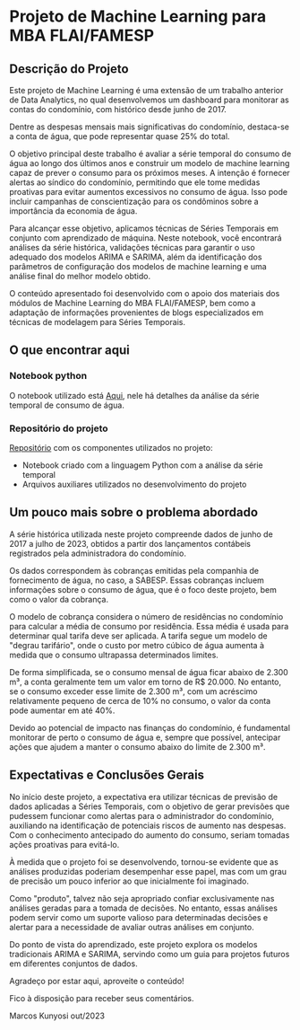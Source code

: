 # Projeto de Machine Learning para MBA FLAI/FAMESP

## Descrição do Projeto
Este projeto de Machine Learning é uma extensão de um trabalho anterior de Data Analytics, no qual desenvolvemos um dashboard para monitorar as contas do condomínio, com histórico desde junho de 2017.

Dentre as despesas mensais mais significativas do condomínio, destaca-se a conta de água, que pode representar quase 25% do total.

O objetivo principal deste trabalho é avaliar a série temporal do consumo de água ao longo dos últimos anos e construir um modelo de machine learning capaz de prever o consumo para os próximos meses. A intenção é fornecer alertas ao síndico do condomínio, permitindo que ele tome medidas proativas para evitar aumentos excessivos no consumo de água. Isso pode incluir campanhas de conscientização para os condôminos sobre a importância da economia de água.

Para alcançar esse objetivo, aplicamos técnicas de Séries Temporais em conjunto com aprendizado de máquina. Neste notebook, você encontrará análises da série histórica, validações técnicas para garantir o uso adequado dos modelos ARIMA e SARIMA, além da identificação dos parâmetros de configuração dos modelos de machine learning e uma análise final do melhor modelo obtido.

O conteúdo apresentado foi desenvolvido com o apoio dos materiais dos módulos de Machine Learning do MBA FLAI/FAMESP, bem como a adaptação de informações provenientes de blogs especializados em técnicas de modelagem para Séries Temporais.

## O que encontrar aqui

### Notebook python
O notebook utilizado está [Aqui](https://bit.ly/kunyosi_mba_nb_ml_st), nele há detalhes da análise da série temporal de consumo de água.

### Repositório do projeto 
[Repositório](https://bit.ly/kunyosi_mba_ml_dados_projeto) com os componentes utilizados no projeto:
- Notebook criado com a linguagem Python com a análise da série temporal   
- Arquivos auxiliares utilizados no desenvolvimento do projeto


## Um pouco mais sobre o problema abordado

A série histórica utilizada neste projeto compreende dados de junho de 2017 a julho de 2023, obtidos a partir dos lançamentos contábeis registrados pela administradora do condomínio.

Os dados correspondem às cobranças emitidas pela companhia de fornecimento de água, no caso, a SABESP. Essas cobranças incluem informações sobre o consumo de água, que é o foco deste projeto, bem como o valor da cobrança.

O modelo de cobrança considera o número de residências no condomínio para calcular a média de consumo por residência. Essa média é usada para determinar qual tarifa deve ser aplicada. A tarifa segue um modelo de "degrau tarifário", onde o custo por metro cúbico de água aumenta à medida que o consumo ultrapassa determinados limites.

De forma simplificada, se o consumo mensal de água ficar abaixo de 2.300 m³, a conta geralmente tem um valor em torno de R$ 20.000. No entanto, se o consumo exceder esse limite de 2.300 m³, com um acréscimo relativamente pequeno de cerca de 10% no consumo, o valor da conta pode aumentar em até 40%.

Devido ao potencial de impacto nas finanças do condomínio, é fundamental monitorar de perto o consumo de água e, sempre que possível, antecipar ações que ajudem a manter o consumo abaixo do limite de 2.300 m³.

## Expectativas e Conclusões Gerais

No início deste projeto, a expectativa era utilizar técnicas de previsão de dados aplicadas a Séries Temporais, com o objetivo de gerar previsões que pudessem funcionar como alertas para o administrador do condomínio, auxiliando na identificação de potenciais riscos de aumento nas despesas. Com o conhecimento antecipado do aumento do consumo, seriam tomadas ações proativas para evitá-lo.

À medida que o projeto foi se desenvolvendo, tornou-se evidente que as análises produzidas poderiam desempenhar esse papel, mas com um grau de precisão um pouco inferior ao que inicialmente foi imaginado.

Como "produto", talvez não seja apropriado confiar exclusivamente nas análises geradas para a tomada de decisões. No entanto, essas análises podem servir como um suporte valioso para determinadas decisões e alertar para a necessidade de avaliar outras análises em conjunto.

Do ponto de vista do aprendizado, este projeto explora os modelos tradicionais ARIMA e SARIMA, servindo como um guia para projetos futuros em diferentes conjuntos de dados.

Agradeço por estar aqui, aproveite o conteúdo!

Fico à disposição para receber seus comentários.

Marcos Kunyosi
out/2023

 

